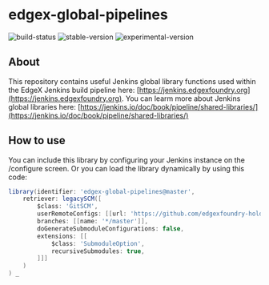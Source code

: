 # edgex-global-pipelines

![build-status](https://jenkins.edgexfoundry.org/job/edgexfoundry/job/edgex-global-pipelines/job/master/badge/icon)
![stable-version](https://thread-frosted-protest.glitch.me/t?repo=https://github.com/edgexfoundry/edgex-global-pipelines.git&tag=stable)
![experimental-version](https://thread-frosted-protest.glitch.me/t?repo=https://github.com/edgexfoundry/edgex-global-pipelines.git&tag=experimental&color=informational)

## About

This repository contains useful Jenkins global library functions used within the EdgeX Jenkins build pipeline here: [https://jenkins.edgexfoundry.org](https://jenkins.edgexfoundry.org). You can learm more about Jenkins global libraries here: [https://jenkins.io/doc/book/pipeline/shared-libraries/](https://jenkins.io/doc/book/pipeline/shared-libraries/)

## How to use

You can include this library by configuring your Jenkins instance on the <jenkins-url>/configure screen. Or you can load the library dynamically by using this code:

```Groovy
library(identifier: 'edgex-global-pipelines@master', 
    retriever: legacySCM([
        $class: 'GitSCM',
        userRemoteConfigs: [[url: 'https://github.com/edgexfoundry-holding/edgex-global-pipelines.git']],
        branches: [[name: '*/master']],
        doGenerateSubmoduleConfigurations: false,
        extensions: [[
            $class: 'SubmoduleOption',
            recursiveSubmodules: true,
        ]]]
    )
) _
```